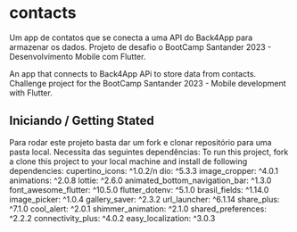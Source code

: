 # contacts

Um app de contatos que se conecta a uma API do Back4App para armazenar os dados.
Projeto de desafio o BootCamp Santander 2023 - Desenvolvimento Mobile com Flutter.

An app that connects to Back4App APi to store data from contacts.
Challenge project for the BootCamp Santander 2023 - Mobile development with Flutter.

## Iniciando / Getting Stated

Para rodar este projeto basta dar um fork e clonar repositório para uma pasta local.
Necessita das seguintes dependências:
To run this project, fork a clone this project to your local machine and install de following dependencies:
  cupertino_icons: ^1.0.2/n
  dio: ^5.3.3
  image_cropper: ^4.0.1
  animations: ^2.0.8
  lottie: ^2.6.0
  animated_bottom_navigation_bar: ^1.3.0
  font_awesome_flutter: ^10.5.0
  flutter_dotenv: ^5.1.0
  brasil_fields: ^1.14.0
  image_picker: ^1.0.4
  gallery_saver: ^2.3.2
  url_launcher: ^6.1.14
  share_plus: ^7.1.0
  cool_alert: ^2.0.1
  shimmer_animation: ^2.1.0
  shared_preferences: ^2.2.2
  connectivity_plus: ^4.0.2
  easy_localization: ^3.0.3
